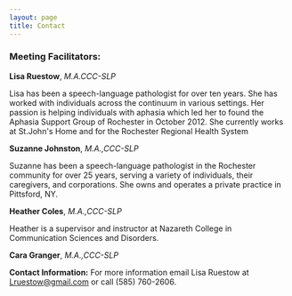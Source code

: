 ```yaml
---
layout: page
title: Contact
---
```


### Meeting Facilitators: 

**Lisa Ruestow**, *M.A.CCC-SLP*

Lisa has been a speech-language pathologist for over ten years. She has worked with individuals across the continuum in various settings. Her passion is helping individuals with aphasia which led her to found the Aphasia Support Group of Rochester in October 2012. She currently works at St.John's Home and for the Rochester Regional Health System

**Suzanne Johnston**, *M.A.,CCC-SLP*

Suzanne has been a speech-language pathologist in the Rochester community for over 25 years, serving a variety of individuals, their caregivers, and corporations.  She owns and operates a private practice in Pittsford, NY.

**Heather Coles**, *M.A.,CCC-SLP*

Heather is a supervisor and instructor at Nazareth College in Communication Sciences and Disorders.

**Cara Granger**, *M.A.,CCC-SLP*

**Contact Information:** For more information email Lisa Ruestow at [Lruestow@gmail.com](mailto:Lruestow@gmail.com) or call (585) 760-2606.
